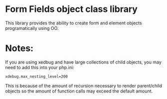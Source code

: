 Form Fields object class library
=================================

This library provides the ability to create form and element objects programatically using OO.

Notes:
================================

If you are using xedbug and have large collections of child objects, you may need to add this into your php.ini:

`
xdebug.max_nesting_level=200
`

This is because of the amount of recursion necessary to render parent/child objects so the amount of function calls may exceed the default amount.
